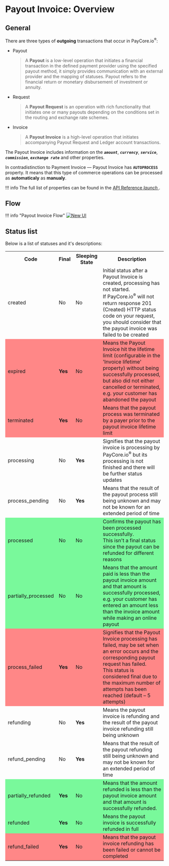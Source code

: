 # Payout Invoice: Overview

## General

There are three types of **outgoing** transactions that occur in PayCore.io<sup>®</sup>:

- Payout 

    > A **Payout** is a low-level operation that initiates a financial transaction in the defined payment provider using the specified payout method, it simply provides communication with an external provider and the mapping of statuses. Payout refers to the financial return or monetary disbursement of investment or annuity.

- Request

    > A **Payout Request** is an operation with rich functionality that initiates one or many payouts depending on the conditions set in the routing and exchange rate schemes.

- Invoice

    > A **Payout Invoice** is a high-level operation that initiates accompanying Payout Request and Ledger account transactions.


The Payout Invoice includes information on the **_```amount```_**, **_```currency```_**, **_```service```_**, **_```commission```_**, **_```exchange rate```_** and other properties. 

In contradistinction to Payment Invoice — Payout Invoice has **```AUTOPROCESS```** property.
It means that this type of commerce operations can be processed as **automaticaly** as **manualy**.

!!! info
    The full list of properties can be found in the <a href="http://apidoc.paycore.io/" target="_blank" rel="noopener"> API Reference <i class="md-icon">launch</i> </a>.

## Flow

!!! info "Payout Invoice Flow"
    [![New UI](images/payout_invoice_flow.png)](images/payout_invoice_flow.png)

## Status list

Below is a list of statuses and it's descriptions:
<table>
<tr ><th><b>Code</b></th><th><b>Final</b></th><th><b>Sleeping State</b></th><th><b>Description</b></th></tr>

<tr><td>created</td><td>No</td><td>No</td><td>Initial status after a Payout Invoice is created, processing has not started. <br> If PayCore.io<sup>®</sup> will not return response 201 (Created) HTTP status code on your request, you should consider that the payout invoice was failed to be created</td></tr>
<tr style="background-color:#ff8787"><td>expired</td><td><b>Yes</b></td><td>No</td><td>Means the Payout Invoice hit the lifetime limit (configurable in the 'Invoice lifetime' property) without being successfully processed, but also did not either cancelled or terminated, e.g. your customer has abandoned the payout</td></tr>
<tr style="background-color:#ff8787"><td>terminated</td><td><b>Yes</b></td><td>No</td><td>Means that the payout process was terminated by a payer prior to the payout invoice lifetime limit</td></tr>
<tr><td>processing</td><td>No</td><td><b>Yes</b></td><td>Signifies that the payout invoice is processing by PayCore.io<sup>®</sup> but its processing is not finished and there will be further status updates</td></tr>
<tr><td>process_pending</td><td>No</td><td><b>Yes</b></td><td>Means that the result of the payout process still being unknown and may not be known for an extended period of time</td></tr>
<tr style="background-color:#79f99b"><td>processed</td><td>No</td><td>No</td><td>Confirms the payout has been processed successfully. <br> This isn't a final status since the payout can be refunded for different reasons</td></tr>
<tr style="background-color:#79f99b"><td>partially_processed</td><td>No</td><td>No</td><td>Means that the amount paid is less than the payout invoice amount and that amount is successfully processed, e.g. your customer has entered an amount less than the invoice amount while making an online payout</td></tr>
<tr style="background-color:#ff8787"><td>process_failed</td><td><b>Yes</b></td><td>No</td><td>Signifies that the Payout Invoice processing has failed, may be set when an error occurs and the corresponding payout request has failed. <br> This status is considered final due to the maximum number of attempts has been reached (default – 5 attempts)</td></tr>
<tr><td>refunding</td><td>No</td><td><b>Yes</b></td><td> Means the payout invoice is refunding and the result of the payout invoice refunding still being unknown</td></tr>
<tr><td>refund_pending</td><td>No</td><td><b>Yes</b></td><td> Means that the result of the payout refunding still being unknown and may not be known for an extended period of time</td></tr>
<tr style="background-color:#79f99b"><td>partially_refunded</td><td><b>Yes</b></td><td>No</td><td>Means that the amount refunded is less than the payout invoice amount and that amount is successfully refunded.</td></tr>
<tr style="background-color:#79f99b"><td>refunded</td><td><b>Yes</b></td><td>No</td><td>Means the payout invoice is successfully refunded in full</td></tr>
<tr style="background-color:#ff8787"><td>refund_failed</td><td><b>Yes</b></td><td>No</td><td>Means that the payout invoice refunding has been failed or cannot be completed</td></tr>


</table>

